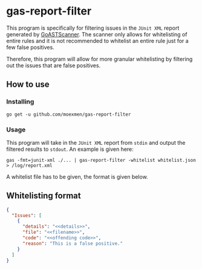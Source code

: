 # gas-report-filter

This program is specifically for filtering issues in the `JUnit XML` report generated by [GoASTScanner](https://github.com/GoASTScanner/gas). The scanner only allows for whitelisting of entire rules and it is not recommended to whitelist an entire rule just for a few false positives. 

Therefore, this program will allow for more granular whitelisting by filtering out the issues that are false positives.

## How to use

### Installing

```
go get -u github.com/moexmen/gas-report-filter
```

### Usage

This program will take in the `JUnit XML` report from `stdin` and output the filtered results to `stdout`. An example is given here:

```
gas -fmt=junit-xml ./... | gas-report-filter -whitelist whitelist.json > /log/report.xml
```

A whitelist file has to be given, the format is given below.

## Whitelisting format

```json
{
  "Issues": [
    {
      "details": "<<details>>",
      "file": "<<filename>>",
      "code": "<<offending code>>",
      "reason": "This is a false positive."
    }
  ]
}
```

